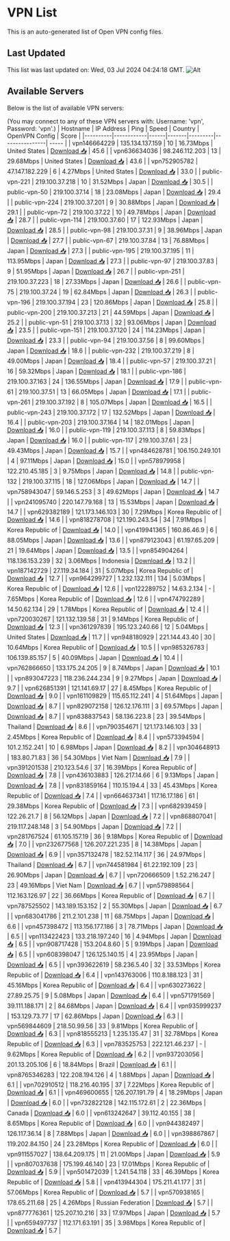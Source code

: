 # VPN List

This is an auto-generated list of Open VPN config files.

## Last Updated

This list was last updated on: Wed, 03 Jul 2024 04:24:18 GMT.
![Alt](https://repobeats.axiom.co/api/embed/186b98318ef1479477931607c1ad7d823f12451f.svg "Repobeats analytics image")

## Available Servers

Below is the list of available VPN servers:

(You may connect to any of these VPN servers with: Username: 'vpn', Password: 'vpn'.)
| Hostname | IP Address | Ping | Speed | Country | OpenVPN Config | Score |
|----------|------------|------|-------|---------|----------------| ----- |
| vpn146664229 | 135.134.137.159 | 10 | 16.73Mbps | United States | [Download 📥](./configs/server_0_US.ovpn) | 45.6 |
| vpn636634036 | 98.246.112.203 | 13 | 29.68Mbps | United States | [Download 📥](./configs/server_1_US.ovpn) | 43.6 |
| vpn752905782 | 47.147.182.229 | 6 | 4.27Mbps | United States | [Download 📥](./configs/server_2_US.ovpn) | 33.0 |
| public-vpn-221 | 219.100.37.218 | 10 | 31.52Mbps | Japan | [Download 📥](./configs/server_3_JP.ovpn) | 30.5 |
| public-vpn-50 | 219.100.37.14 | 18 | 23.08Mbps | Japan | [Download 📥](./configs/server_4_JP.ovpn) | 29.4 |
| public-vpn-224 | 219.100.37.201 | 9 | 30.88Mbps | Japan | [Download 📥](./configs/server_5_JP.ovpn) | 29.1 |
| public-vpn-72 | 219.100.37.22 | 10 | 49.78Mbps | Japan | [Download 📥](./configs/server_6_JP.ovpn) | 28.7 |
| public-vpn-114 | 219.100.37.60 | 17 | 122.93Mbps | Japan | [Download 📥](./configs/server_7_JP.ovpn) | 28.5 |
| public-vpn-98 | 219.100.37.31 | 9 | 38.96Mbps | Japan | [Download 📥](./configs/server_8_JP.ovpn) | 27.7 |
| public-vpn-67 | 219.100.37.84 | 13 | 76.88Mbps | Japan | [Download 📥](./configs/server_9_JP.ovpn) | 27.3 |
| public-vpn-195 | 219.100.37.195 | 11 | 113.95Mbps | Japan | [Download 📥](./configs/server_10_JP.ovpn) | 27.3 |
| public-vpn-97 | 219.100.37.83 | 9 | 51.95Mbps | Japan | [Download 📥](./configs/server_11_JP.ovpn) | 26.7 |
| public-vpn-251 | 219.100.37.223 | 18 | 27.33Mbps | Japan | [Download 📥](./configs/server_12_JP.ovpn) | 26.6 |
| public-vpn-75 | 219.100.37.24 | 19 | 62.84Mbps | Japan | [Download 📥](./configs/server_13_JP.ovpn) | 26.3 |
| public-vpn-196 | 219.100.37.194 | 23 | 120.86Mbps | Japan | [Download 📥](./configs/server_14_JP.ovpn) | 25.8 |
| public-vpn-200 | 219.100.37.213 | 21 | 44.59Mbps | Japan | [Download 📥](./configs/server_15_JP.ovpn) | 25.2 |
| public-vpn-51 | 219.100.37.13 | 32 | 93.06Mbps | Japan | [Download 📥](./configs/server_16_JP.ovpn) | 23.5 |
| public-vpn-151 | 219.100.37.120 | 24 | 114.23Mbps | Japan | [Download 📥](./configs/server_17_JP.ovpn) | 23.3 |
| public-vpn-94 | 219.100.37.56 | 8 | 99.60Mbps | Japan | [Download 📥](./configs/server_18_JP.ovpn) | 18.6 |
| public-vpn-232 | 219.100.37.219 | 8 | 49.00Mbps | Japan | [Download 📥](./configs/server_19_JP.ovpn) | 18.4 |
| public-vpn-57 | 219.100.37.21 | 16 | 59.32Mbps | Japan | [Download 📥](./configs/server_20_JP.ovpn) | 18.1 |
| public-vpn-186 | 219.100.37.163 | 24 | 136.55Mbps | Japan | [Download 📥](./configs/server_21_JP.ovpn) | 17.9 |
| public-vpn-61 | 219.100.37.51 | 13 | 66.05Mbps | Japan | [Download 📥](./configs/server_22_JP.ovpn) | 17.1 |
| public-vpn-261 | 219.100.37.192 | 8 | 105.07Mbps | Japan | [Download 📥](./configs/server_23_JP.ovpn) | 16.5 |
| public-vpn-243 | 219.100.37.172 | 17 | 132.52Mbps | Japan | [Download 📥](./configs/server_24_JP.ovpn) | 16.4 |
| public-vpn-203 | 219.100.37.164 | 14 | 182.01Mbps | Japan | [Download 📥](./configs/server_25_JP.ovpn) | 16.0 |
| public-vpn-119 | 219.100.37.113 | 8 | 59.83Mbps | Japan | [Download 📥](./configs/server_26_JP.ovpn) | 16.0 |
| public-vpn-117 | 219.100.37.61 | 23 | 49.43Mbps | Japan | [Download 📥](./configs/server_27_JP.ovpn) | 15.7 |
| vpn484628781 | 106.150.249.101 | 4 | 97.11Mbps | Japan | [Download 📥](./configs/server_28_JP.ovpn) | 15.0 |
| vpn578979958 | 122.210.45.185 | 3 | 9.75Mbps | Japan | [Download 📥](./configs/server_29_JP.ovpn) | 14.8 |
| public-vpn-132 | 219.100.37.115 | 18 | 127.06Mbps | Japan | [Download 📥](./configs/server_30_JP.ovpn) | 14.7 |
| vpn758943047 | 59.146.5.253 | 3 | 49.62Mbps | Japan | [Download 📥](./configs/server_31_JP.ovpn) | 14.7 |
| vpn241095740 | 220.147.79.168 | 13 | 15.53Mbps | Japan | [Download 📥](./configs/server_32_JP.ovpn) | 14.7 |
| vpn629382189 | 121.173.146.103 | 30 | 7.29Mbps | Korea Republic of | [Download 📥](./configs/server_33_KR.ovpn) | 14.6 |
| vpn818278708 | 121.190.243.54 | 34 | 7.91Mbps | Korea Republic of | [Download 📥](./configs/server_34_KR.ovpn) | 14.0 |
| vpn419941365 | 160.86.46.9 | 6 | 88.05Mbps | Japan | [Download 📥](./configs/server_35_JP.ovpn) | 13.6 |
| vpn879123043 | 61.197.65.209 | 21 | 19.64Mbps | Japan | [Download 📥](./configs/server_36_JP.ovpn) | 13.5 |
| vpn854904264 | 118.136.153.239 | 32 | 3.06Mbps | Indonesia | [Download 📥](./configs/server_37_ID.ovpn) | 13.2 |
| vpn187142729 | 27.119.34.184 | 31 | 5.07Mbps | Korea Republic of | [Download 📥](./configs/server_38_KR.ovpn) | 12.7 |
| vpn964299727 | 1.232.132.111 | 134 | 5.03Mbps | Korea Republic of | [Download 📥](./configs/server_39_KR.ovpn) | 12.6 |
| vpn122289752 | 14.63.2.134 | - | 7.65Mbps | Korea Republic of | [Download 📥](./configs/server_40_KR.ovpn) | 12.6 |
| vpn474792289 | 14.50.62.134 | 29 | 1.78Mbps | Korea Republic of | [Download 📥](./configs/server_41_KR.ovpn) | 12.4 |
| vpn720030267 | 121.132.139.58 | 31 | 9.14Mbps | Korea Republic of | [Download 📥](./configs/server_42_KR.ovpn) | 12.3 |
| vpn361297839 | 195.123.240.66 | 12 | 5.04Mbps | United States | [Download 📥](./configs/server_43_US.ovpn) | 11.7 |
| vpn948180929 | 221.144.43.40 | 30 | 10.64Mbps | Korea Republic of | [Download 📥](./configs/server_44_KR.ovpn) | 10.5 |
| vpn985326783 | 106.139.85.157 | 5 | 40.09Mbps | Japan | [Download 📥](./configs/server_45_JP.ovpn) | 10.4 |
| vpn762866650 | 133.175.24.205 | 9 | 8.74Mbps | Japan | [Download 📥](./configs/server_46_JP.ovpn) | 10.1 |
| vpn893047223 | 118.236.244.234 | 9 | 9.27Mbps | Japan | [Download 📥](./configs/server_47_JP.ovpn) | 9.7 |
| vpn626851391 | 121.141.69.17 | 27 | 8.45Mbps | Korea Republic of | [Download 📥](./configs/server_48_KR.ovpn) | 9.0 |
| vpn161109829 | 115.65.112.241 | 4 | 51.64Mbps | Japan | [Download 📥](./configs/server_49_JP.ovpn) | 8.7 |
| vpn829072158 | 126.12.176.111 | 3 | 69.57Mbps | Japan | [Download 📥](./configs/server_50_JP.ovpn) | 8.7 |
| vpn838837543 | 58.136.223.8 | 23 | 39.54Mbps | Thailand | [Download 📥](./configs/server_51_TH.ovpn) | 8.6 |
| vpn790354671 | 121.173.146.103 | 33 | 2.45Mbps | Korea Republic of | [Download 📥](./configs/server_52_KR.ovpn) | 8.4 |
| vpn573394594 | 101.2.152.241 | 10 | 6.98Mbps | Japan | [Download 📥](./configs/server_53_JP.ovpn) | 8.2 |
| vpn304648913 | 183.80.71.83 | 36 | 54.30Mbps | Viet Nam | [Download 📥](./configs/server_54_VN.ovpn) | 7.9 |
| vpn391201538 | 210.123.54.6 | 37 | 16.39Mbps | Korea Republic of | [Download 📥](./configs/server_55_KR.ovpn) | 7.8 |
| vpn436103883 | 126.217.14.66 | 6 | 9.13Mbps | Japan | [Download 📥](./configs/server_56_JP.ovpn) | 7.8 |
| vpn831859164 | 110.15.194.4 | 33 | 45.43Mbps | Korea Republic of | [Download 📥](./configs/server_57_KR.ovpn) | 7.4 |
| vpn664637341 | 117.16.17.186 | 61 | 29.38Mbps | Korea Republic of | [Download 📥](./configs/server_58_KR.ovpn) | 7.3 |
| vpn682939459 | 122.26.21.7 | 8 | 56.12Mbps | Japan | [Download 📥](./configs/server_59_JP.ovpn) | 7.2 |
| vpn868807041 | 219.117.248.148 | 3 | 54.90Mbps | Japan | [Download 📥](./configs/server_60_JP.ovpn) | 7.2 |
| vpn281767524 | 61.105.157.19 | 36 | 9.18Mbps | Korea Republic of | [Download 📥](./configs/server_61_KR.ovpn) | 7.0 |
| vpn232677568 | 126.207.221.235 | 8 | 14.38Mbps | Japan | [Download 📥](./configs/server_62_JP.ovpn) | 6.9 |
| vpn357132478 | 182.52.114.117 | 36 | 24.97Mbps | Thailand | [Download 📥](./configs/server_63_TH.ovpn) | 6.7 |
| vpn744581984 | 61.22.192.109 | 23 | 26.90Mbps | Japan | [Download 📥](./configs/server_64_JP.ovpn) | 6.7 |
| vpn720666509 | 1.52.216.247 | 23 | 49.16Mbps | Viet Nam | [Download 📥](./configs/server_65_VN.ovpn) | 6.7 |
| vpn579898564 | 112.163.126.97 | 22 | 36.66Mbps | Korea Republic of | [Download 📥](./configs/server_66_KR.ovpn) | 6.7 |
| vpn787525502 | 143.189.153.152 | 2 | 55.30Mbps | Japan | [Download 📥](./configs/server_67_JP.ovpn) | 6.7 |
| vpn683041786 | 211.2.101.238 | 11 | 68.75Mbps | Japan | [Download 📥](./configs/server_68_JP.ovpn) | 6.6 |
| vpn457398472 | 113.156.177.186 | 3 | 78.71Mbps | Japan | [Download 📥](./configs/server_69_JP.ovpn) | 6.5 |
| vpn113422423 | 133.218.197.240 | 16 | 4.94Mbps | Japan | [Download 📥](./configs/server_70_JP.ovpn) | 6.5 |
| vpn908717428 | 153.204.8.60 | 5 | 9.19Mbps | Japan | [Download 📥](./configs/server_71_JP.ovpn) | 6.5 |
| vpn608398047 | 126.125.140.15 | 4 | 23.95Mbps | Japan | [Download 📥](./configs/server_72_JP.ovpn) | 6.5 |
| vpn393622619 | 58.236.5.40 | 32 | 33.53Mbps | Korea Republic of | [Download 📥](./configs/server_73_KR.ovpn) | 6.4 |
| vpn143763006 | 110.8.188.123 | 31 | 45.16Mbps | Korea Republic of | [Download 📥](./configs/server_74_KR.ovpn) | 6.4 |
| vpn630273622 | 27.89.25.75 | 9 | 5.08Mbps | Japan | [Download 📥](./configs/server_75_JP.ovpn) | 6.4 |
| vpn571791569 | 39.111.188.171 | 2 | 84.68Mbps | Japan | [Download 📥](./configs/server_76_JP.ovpn) | 6.4 |
| vpn935999237 | 153.129.73.77 | 17 | 62.86Mbps | Japan | [Download 📥](./configs/server_77_JP.ovpn) | 6.3 |
| vpn569844609 | 218.50.99.56 | 33 | 9.81Mbps | Korea Republic of | [Download 📥](./configs/server_78_KR.ovpn) | 6.3 |
| vpn818555213 | 1.235.135.47 | 31 | 32.78Mbps | Korea Republic of | [Download 📥](./configs/server_79_KR.ovpn) | 6.3 |
| vpn783525753 | 222.121.46.237 | - | 9.62Mbps | Korea Republic of | [Download 📥](./configs/server_80_KR.ovpn) | 6.2 |
| vpn937203056 | 201.13.205.106 | 6 | 18.84Mbps | Brazil | [Download 📥](./configs/server_81_BR.ovpn) | 6.1 |
| vpn8765346283 | 122.208.194.126 | 4 | 1.88Mbps | Japan | [Download 📥](./configs/server_82_JP.ovpn) | 6.1 |
| vpn702910512 | 118.216.40.195 | 37 | 7.22Mbps | Korea Republic of | [Download 📥](./configs/server_83_KR.ovpn) | 6.1 |
| vpn469600655 | 126.207.191.79 | 4 | 18.29Mbps | Japan | [Download 📥](./configs/server_84_JP.ovpn) | 6.0 |
| vpn732822128 | 142.115.172.61 | 2 | 22.36Mbps | Canada | [Download 📥](./configs/server_85_CA.ovpn) | 6.0 |
| vpn613242647 | 39.112.40.155 | 38 | 8.65Mbps | Korea Republic of | [Download 📥](./configs/server_86_KR.ovpn) | 6.0 |
| vpn944382497 | 126.117.36.14 | 8 | 7.88Mbps | Japan | [Download 📥](./configs/server_87_JP.ovpn) | 6.0 |
| vpn398867867 | 119.202.84.150 | 24 | 23.28Mbps | Korea Republic of | [Download 📥](./configs/server_88_KR.ovpn) | 6.0 |
| vpn911557027 | 138.64.209.175 | 11 | 21.00Mbps | Japan | [Download 📥](./configs/server_89_JP.ovpn) | 5.9 |
| vpn807037638 | 175.199.46.140 | 23 | 17.01Mbps | Korea Republic of | [Download 📥](./configs/server_90_KR.ovpn) | 5.9 |
| vpn501472039 | 1.241.54.118 | 33 | 46.39Mbps | Korea Republic of | [Download 📥](./configs/server_91_KR.ovpn) | 5.8 |
| vpn413944304 | 175.211.41.177 | 31 | 57.06Mbps | Korea Republic of | [Download 📥](./configs/server_92_KR.ovpn) | 5.7 |
| vpn570938165 | 178.65.211.68 | 25 | 4.26Mbps | Russian Federation | [Download 📥](./configs/server_93_RU.ovpn) | 5.7 |
| vpn877776361 | 125.207.10.216 | 33 | 17.97Mbps | Japan | [Download 📥](./configs/server_94_JP.ovpn) | 5.7 |
| vpn659497737 | 112.171.63.191 | 35 | 3.98Mbps | Korea Republic of | [Download 📥](./configs/server_95_KR.ovpn) | 5.7 |
